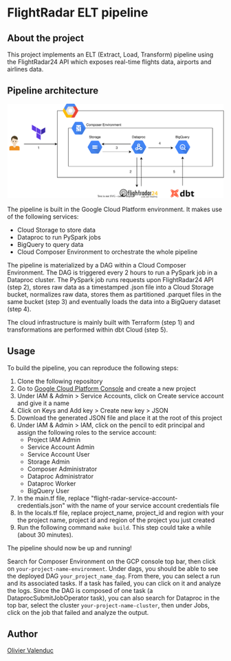 # FlightRadar ELT pipeline

## About the project

This project implements an ELT (Extract, Load, Transform) pipeline using the FlightRadar24 API which exposes real-time flights data, airports and airlines data.

## Pipeline architecture

![Pipeline architecture](https://github.com/oli2v/flight-radar-gcp/blob/main/images/elt_pipeline_architecture_diagram.svg)

The pipeline is built in the Google Cloud Platform environment. It makes use of the following services:
- Cloud Storage to store data
- Dataproc to run PySpark jobs
- BigQuery to query data
- Cloud Composer Environment to orchestrate the whole pipeline

The pipeline is materialized by a DAG within a Cloud Composer Environment. The DAG is triggered every 2 hours to run a PySpark job in a Dataproc cluster. The PySpark job runs requests upon FlightRadar24 API (step 2), stores raw data as a timestamped .json file into a Cloud Storage bucket, normalizes raw data, stores them as partitioned .parquet files in the same bucket (step 3) and eventually loads the data into a BigQuery dataset (step 4).

The cloud infrastructure is mainly built with Terraform (step 1) and transformations are performed within dbt Cloud (step 5).

## Usage

To build the pipeline, you can reproduce the following steps:

1. Clone the following repository
2. Go to [Google Cloud Platform Console](https://console.cloud.google.com/) and create a new project
3. Under IAM & Admin > Service Accounts, click on Create service account and give it a name
4. Click on Keys and Add key > Create new key > JSON
5. Download the generated JSON file and place it at the root of this project
6. Under IAM & Admin > IAM, click on the pencil to edit principal and assign the following roles to the service account:
    - Project IAM Admin
    - Service Account Admin
    - Service Account User
    - Storage Admin
    - Composer Administrator
    - Dataproc Administrator
    - Dataproc Worker
    - BigQuery User
6. In the main.tf file, replace "flight-radar-service-account-credentials.json" with the name of your service account credentials file
7. In the locals.tf file, replace project_name, project_id and region with your the project name, project id and region of the project you just created
8. Run the following command `make build`. This step could take a while (about 30 minutes).

The pipeline should now be up and running! 

Search for Composer Environment on the GCP console top bar, then click on `your-project-name-environment`. Under dags, you should be able to see the deployed DAG `your_project_name_dag`. From there, you can select a run and its associated tasks. If a task has failed, you can click on it and analyze the logs.
Since the DAG is composed of one task (a DataprocSubmitJobOperator task), you can also search for Dataproc in the top bar, select the cluster `your-project-name-cluster`, then under Jobs, click on the job that failed and analyze the output.

## Author

[Olivier Valenduc](https://github.com/oli2v)
